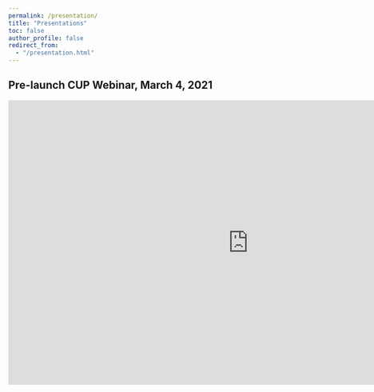 ```yaml
---
permalink: /presentation/
title: "Presentations"
toc: false
author_profile: false
redirect_from:
  - "/presentation.html"
---
```


## Pre-launch CUP Webinar, March 4, 2021 

<iframe src="https://docs.google.com/presentation/d/e/2PACX-1vRopSJJfs_FVihzHVrGO9kxx7ottcaAO4f97IS8JE07AGQSl-1XKImdDfmHRkTZvjTGR_7Vl8I-W3h5/embed?start=false&loop=false&delayms=3000" frameborder="0" width="960" height="569" allowfullscreen="true" mozallowfullscreen="true" webkitallowfullscreen="true"></iframe>
